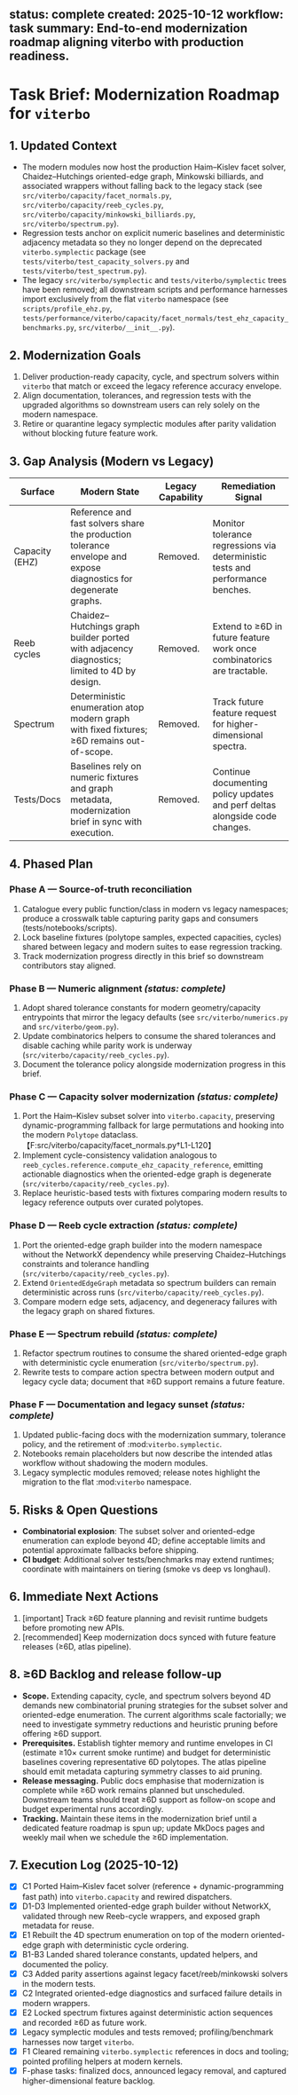 status: complete
created: 2025-10-12
workflow: task
summary: End-to-end modernization roadmap aligning viterbo with production readiness.
---

# Task Brief: Modernization Roadmap for `viterbo`

## 1. Updated Context

- The modern modules now host the production Haim–Kislev facet solver, Chaidez–Hutchings oriented-edge graph, Minkowski billiards, and associated wrappers without falling back to the legacy stack (see `src/viterbo/capacity/facet_normals.py`, `src/viterbo/capacity/reeb_cycles.py`, `src/viterbo/capacity/minkowski_billiards.py`, `src/viterbo/spectrum.py`).
- Regression tests anchor on explicit numeric baselines and deterministic adjacency metadata so they no longer depend on the deprecated ``viterbo.symplectic`` package (see `tests/viterbo/test_capacity_solvers.py` and `tests/viterbo/test_spectrum.py`).
- The legacy ``src/viterbo/symplectic`` and ``tests/viterbo/symplectic`` trees have been removed; all downstream scripts and performance harnesses import exclusively from the flat ``viterbo`` namespace (see `scripts/profile_ehz.py`, `tests/performance/viterbo/capacity/facet_normals/test_ehz_capacity_benchmarks.py`, `src/viterbo/__init__.py`).

## 2. Modernization Goals

1. Deliver production-ready capacity, cycle, and spectrum solvers within `viterbo` that match or exceed the legacy reference accuracy envelope.
2. Align documentation, tolerances, and regression tests with the upgraded algorithms so downstream users can rely solely on the modern namespace.
3. Retire or quarantine legacy symplectic modules after parity validation without blocking future feature work.

## 3. Gap Analysis (Modern vs Legacy)

| Surface | Modern State | Legacy Capability | Remediation Signal |
| --- | --- | --- | --- |
| Capacity (EHZ) | Reference and fast solvers share the production tolerance envelope and expose diagnostics for degenerate graphs. | Removed. | Monitor tolerance regressions via deterministic tests and performance benches. |
| Reeb cycles | Chaidez–Hutchings graph builder ported with adjacency diagnostics; limited to 4D by design. | Removed. | Extend to ≥6D in future feature work once combinatorics are tractable. |
| Spectrum | Deterministic enumeration atop modern graph with fixed fixtures; ≥6D remains out-of-scope. | Removed. | Track future feature request for higher-dimensional spectra. |
| Tests/Docs | Baselines rely on numeric fixtures and graph metadata, modernization brief in sync with execution. | Removed. | Continue documenting policy updates and perf deltas alongside code changes. |

## 4. Phased Plan

### Phase A — Source-of-truth reconciliation

1. Catalogue every public function/class in modern vs legacy namespaces; produce a crosswalk table capturing parity gaps and consumers (tests/notebooks/scripts).
2. Lock baseline fixtures (polytope samples, expected capacities, cycles) shared between legacy and modern suites to ease regression tracking.
3. Track modernization progress directly in this brief so downstream contributors stay aligned.

### Phase B — Numeric alignment *(status: complete)*

1. Adopt shared tolerance constants for modern geometry/capacity entrypoints that mirror the legacy defaults (see `src/viterbo/numerics.py` and `src/viterbo/geom.py`).
2. Update combinatorics helpers to consume the shared tolerances and disable caching while parity work is underway (`src/viterbo/capacity/reeb_cycles.py`).
3. Document the tolerance policy alongside modernization progress in this brief.

### Phase C — Capacity solver modernization *(status: complete)*

1. Port the Haim–Kislev subset solver into `viterbo.capacity`, preserving dynamic-programming fallback for large permutations and hooking into the modern `Polytope` dataclass.【F:src/viterbo/capacity/facet_normals.py†L1-L120】
2. Implement cycle-consistency validation analogous to `reeb_cycles.reference.compute_ehz_capacity_reference`, emitting actionable diagnostics when the oriented-edge graph is degenerate (`src/viterbo/capacity/reeb_cycles.py`).
3. Replace heuristic-based tests with fixtures comparing modern results to legacy reference outputs over curated polytopes.

### Phase D — Reeb cycle extraction *(status: complete)*

1. Port the oriented-edge graph builder into the modern namespace without the NetworkX dependency while preserving Chaidez–Hutchings constraints and tolerance handling (`src/viterbo/capacity/reeb_cycles.py`).
2. Extend `OrientedEdgeGraph` metadata so spectrum builders can remain deterministic across runs (`src/viterbo/capacity/reeb_cycles.py`).
3. Compare modern edge sets, adjacency, and degeneracy failures with the legacy graph on shared fixtures.

### Phase E — Spectrum rebuild *(status: complete)*

1. Refactor spectrum routines to consume the shared oriented-edge graph with deterministic cycle enumeration (`src/viterbo/spectrum.py`).
2. Rewrite tests to compare action spectra between modern output and legacy cycle data; document that ≥6D support remains a future feature.

### Phase F — Documentation and legacy sunset *(status: complete)*

1. Updated public-facing docs with the modernization summary, tolerance policy, and the retirement of
   :mod:`viterbo.symplectic`.
2. Notebooks remain placeholders but now describe the intended atlas workflow without shadowing the
   modern modules.
3. Legacy symplectic modules removed; release notes highlight the migration to the flat :mod:`viterbo` namespace.

## 5. Risks & Open Questions

- **Combinatorial explosion**: The subset solver and oriented-edge enumeration can explode beyond 4D; define acceptable limits and potential approximate fallbacks before shipping.
- **CI budget**: Additional solver tests/benchmarks may extend runtimes; coordinate with maintainers on tiering (smoke vs deep vs longhaul).

## 6. Immediate Next Actions

1. [important] Track ≥6D feature planning and revisit runtime budgets before promoting new APIs.
2. [recommended] Keep modernization docs synced with future feature releases (≥6D, atlas pipeline).

## 8. ≥6D Backlog and release follow-up

- **Scope.** Extending capacity, cycle, and spectrum solvers beyond 4D demands new combinatorial
  pruning strategies for the subset solver and oriented-edge enumeration. The current algorithms
  scale factorially; we need to investigate symmetry reductions and heuristic pruning before
  offering ≥6D support.
- **Prerequisites.** Establish tighter memory and runtime envelopes in CI (estimate ≥10× current
  smoke runtime) and budget for deterministic baselines covering representative 6D polytopes. The
  atlas pipeline should emit metadata capturing symmetry classes to aid pruning.
- **Release messaging.** Public docs emphasise that modernization is complete while ≥6D work remains
  planned but unscheduled. Downstream teams should treat ≥6D support as follow-on scope and budget
  experimental runs accordingly.
- **Tracking.** Maintain these items in the modernization brief until a dedicated feature roadmap is
  spun up; update MkDocs pages and weekly mail when we schedule the ≥6D implementation.

## 7. Execution Log (2025-10-12)

- [x] C1 Ported Haim–Kislev facet solver (reference + dynamic-programming fast path) into `viterbo.capacity` and rewired dispatchers.
- [x] D1-D3 Implemented oriented-edge graph builder without NetworkX, validated through new Reeb-cycle wrappers, and exposed graph metadata for reuse.
- [x] E1 Rebuilt the 4D spectrum enumeration on top of the modern oriented-edge graph with deterministic cycle ordering.
- [x] B1-B3 Landed shared tolerance constants, updated helpers, and documented the policy.
- [x] C3 Added parity assertions against legacy facet/reeb/minkowski solvers in the modern tests.
- [x] C2 Integrated oriented-edge diagnostics and surfaced failure details in modern wrappers.
- [x] E2 Locked spectrum fixtures against deterministic action sequences and recorded ≥6D as future work.
- [x] Legacy symplectic modules and tests removed; profiling/benchmark harnesses now target `viterbo`.
- [x] F1 Cleared remaining ``viterbo.symplectic`` references in docs and tooling; pointed profiling helpers at modern kernels.
- [x] F-phase tasks: finalized docs, announced legacy removal, and captured higher-dimensional feature backlog.
